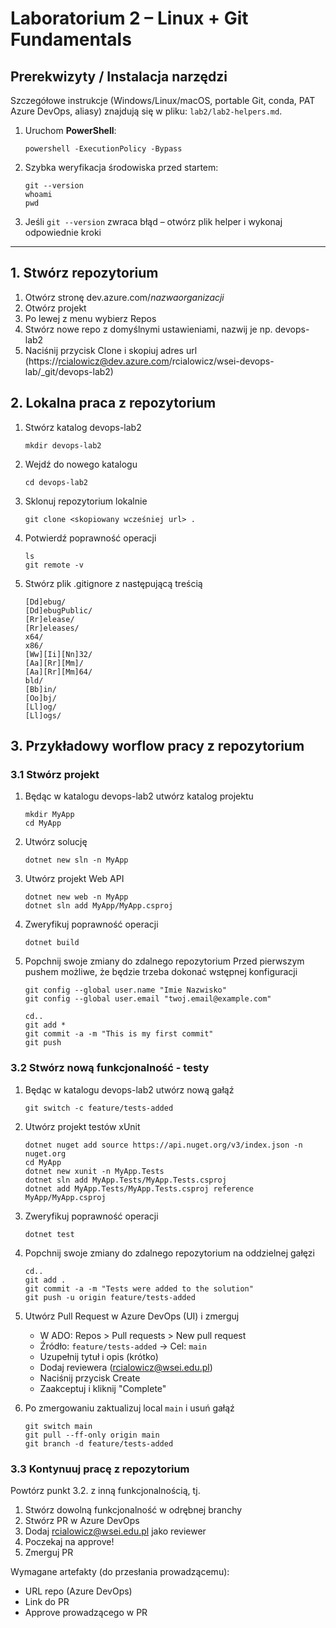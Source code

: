 # Laboratorium 2 – Linux + Git Fundamentals

## Prerekwizyty / Instalacja narzędzi
Szczegółowe instrukcje (Windows/Linux/macOS, portable Git, conda, PAT Azure DevOps, aliasy) znajdują się w pliku: `lab2/lab2-helpers.md`.

1. Uruchom **PowerShell**:
   ```
   powershell -ExecutionPolicy -Bypass
   ```
2. Szybka weryfikacja środowiska przed startem:
   ```
   git --version
   whoami
   pwd
   ```
3. Jeśli `git --version` zwraca błąd – otwórz plik helper i wykonaj odpowiednie kroki

---


## 1. Stwórz repozytorium
1. Otwórz stronę dev.azure.com/*nazwaorganizacji*
2. Otwórz projekt
3. Po lewej z menu wybierz Repos
4. Stwórz nowe repo z domyślnymi ustawieniami, nazwij je np. devops-lab2
5. Naciśnij przycisk Clone i skopiuj adres url (https://rcialowicz@dev.azure.com/rcialowicz/wsei-devops-lab/_git/devops-lab2)

## 2. Lokalna praca z repozytorium
1. Stwórz katalog devops-lab2
   ```
   mkdir devops-lab2
   ```
2. Wejdź do nowego katalogu
   ```
   cd devops-lab2
   ```
3. Sklonuj repozytorium lokalnie
   ```
   git clone <skopiowany wcześniej url> .
   ```
4. Potwierdź poprawność operacji
   ```
   ls
   git remote -v
   ```
5. Stwórz plik .gitignore z następującą treścią
   ```
   [Dd]ebug/
   [Dd]ebugPublic/
   [Rr]elease/
   [Rr]eleases/
   x64/
   x86/
   [Ww][Ii][Nn]32/
   [Aa][Rr][Mm]/
   [Aa][Rr][Mm]64/
   bld/
   [Bb]in/
   [Oo]bj/
   [Ll]og/
   [Ll]ogs/
   ```

## 3. Przykładowy worflow pracy z repozytorium
### 3.1 Stwórz projekt
1. Będąc w katalogu devops-lab2 utwórz katalog projektu
   ```
   mkdir MyApp
   cd MyApp
   ```
2. Utwórz solucję
   ```
   dotnet new sln -n MyApp
   ```
3. Utwórz projekt Web API
   ```
   dotnet new web -n MyApp
   dotnet sln add MyApp/MyApp.csproj
   ```
4. Zweryfikuj poprawność operacji
   ```
   dotnet build
   ```
5. Popchnij swoje zmiany do zdalnego repozytorium
   Przed pierwszym pushem możliwe, że będzie trzeba dokonać wstępnej konfiguracji
   ```
   git config --global user.name "Imie Nazwisko"
   git config --global user.email "twoj.email@example.com"
   ```
   ```
   cd..
   git add *
   git commit -a -m "This is my first commit"
   git push
   ```

### 3.2 Stwórz nową funkcjonalność - testy
1. Będąc w katalogu devops-lab2 utwórz nową gałąź
   ```
   git switch -c feature/tests-added
   ```
2. Utwórz projekt testów xUnit
   ```
   dotnet nuget add source https://api.nuget.org/v3/index.json -n nuget.org
   cd MyApp
   dotnet new xunit -n MyApp.Tests
   dotnet sln add MyApp.Tests/MyApp.Tests.csproj
   dotnet add MyApp.Tests/MyApp.Tests.csproj reference MyApp/MyApp.csproj
   ```
5. Zweryfikuj poprawność operacji
   ```
   dotnet test
   ```
6. Popchnij swoje zmiany do zdalnego repozytorium na oddzielnej gałęzi
   ```
   cd..
   git add .
   git commit -a -m "Tests were added to the solution"
   git push -u origin feature/tests-added
   ```
6. Utwórz Pull Request w Azure DevOps (UI) i zmerguj
	- W ADO: Repos > Pull requests > New pull request
	- Źródło: `feature/tests-added` → Cel: `main`
	- Uzupełnij tytuł i opis (krótko)
	- Dodaj reviewera (rcialowicz@wsei.edu.pl)
	- Naciśnij przycisk Create
	- Zaakceptuj i kliknij "Complete"

7. Po zmergowaniu zaktualizuj local `main` i usuń gałąź
   ```
   git switch main
   git pull --ff-only origin main
   git branch -d feature/tests-added
   ```

### 3.3 Kontynuuj pracę z repozytorium
Powtórz punkt 3.2. z inną funkcjonalnością, tj.
1. Stwórz dowolną funkcjonalność w odrębnej branchy
2. Stwórz PR w Azure DevOps
3. Dodaj rcialowicz@wsei.edu.pl jako reviewer
4. Poczekaj na approve!
5. Zmerguj PR

Wymagane artefakty (do przesłania prowadzącemu):
- URL repo (Azure DevOps)
- Link do PR
- Approve prowadzącego w PR
